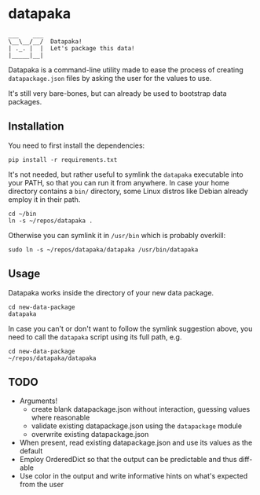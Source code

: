 # datapaka

    ___    ___
    \__\__/__/  Datapaka!
    | ._. |  |  Let's package this data!
    |_____|__| 
 
Datapaka is a command-line utility made to ease the process of creating
`datapackage.json` files by asking the user for the values to use.

It's still very bare-bones, but can already be used to bootstrap data packages.


## Installation

You need to first install the dependencies:

    pip install -r requirements.txt
    
It's not needed, but rather useful to symlink the `datapaka` executable into
your PATH, so that you can run it from anywhere. In case your home directory
contains a `bin/` directory, some Linux distros like Debian already employ it
in their path.

    cd ~/bin
    ln -s ~/repos/datapaka .

Otherwise you can symlink it in `/usr/bin` which is probably overkill:

    sudo ln -s ~/repos/datapaka/datapaka /usr/bin/datapaka


## Usage

Datapaka works inside the directory of your new data package. 

    cd new-data-package
    datapaka

In case you can't or don't want to follow the symlink suggestion above, you
need to call the `datapaka` script using its full path, e.g.

    cd new-data-package
    ~/repos/datapaka/datapaka


## TODO

* Arguments!
  - create blank datapackage.json without interaction, guessing values where reasonable
  - validate existing datapackage.json using the `datapackage` module
  - overwrite existing datapackage.json
* When present, read existing datapackage.json and use its values as the default
* Employ OrderedDict so that the output can be predictable and thus diff-able
* Use color in the output and write informative hints on what's expected from the user

